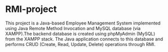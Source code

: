 # RMI-project
This project is a Java-based Employee Management System implemented using Java Remote Method Invocation and MySQL database (via XAMPP).The backend database is created using phpMyAdmin (MySQL) from the XAMPP stack. The Java application connects to this database and performs CRUD (Create, Read, Update, Delete) operations through RMI.
